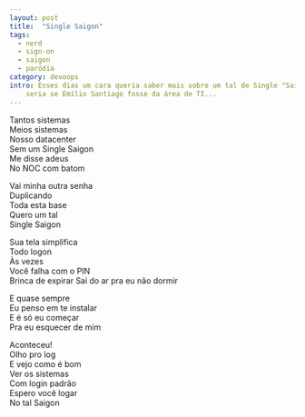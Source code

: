 ```yaml
---
layout: post
title:  "Single Saigon"
tags:
  - nerd
  - sign-on
  - saigon
  - paródia
category: devoops
intro: Esses dias um cara queria saber mais sobre um tal de Single "Saigon". Comecei então a imaginar como
    seria se Emílio Santiago fosse da área de TI...
---
```


Tantos sistemas  
Meios sistemas  
Nosso datacenter  
Sem um Single Saigon  
Me disse adeus  
No NOC com batom  

Vai minha outra senha  
Duplicando  
Toda esta base  
Quero um tal  
Single Saigon  

Sua tela simplifica  
Todo logon  
Às vezes  
Você falha com o PIN  
Brinca de expirar
Sai do ar pra eu não dormir  

E quase sempre  
Eu penso em te instalar  
E é só eu começar  
Pra eu esquecer de mim  

Aconteceu!  
Olho pro log  
E vejo como é bom  
Ver os sistemas  
Com login padrão  
Espero você logar  
No tal Saigon  
